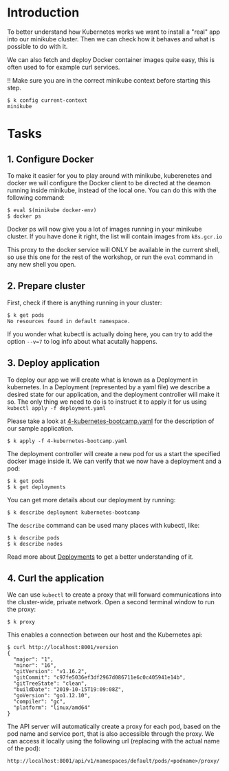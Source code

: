 # Introduction

To better understand how Kubernetes works we want to install a "real" app into our minikube cluster. Then we can check how it behaves and what is possible to do with it.

We can also fetch and deploy Docker container images quite easy, this is often used to for example curl services.

!! Make sure you are in the correct minikube context before starting this step.
```
$ k config current-context
minikube
```

# Tasks

## 1. Configure Docker

To make it easier for you to play around with minikube, kuberenetes and docker we will configure the Docker client to be directed at the deamon running inside minikube, instead of the local one. You can do this with the following command:

```
$ eval $(minikube docker-env)
$ docker ps
```

Docker ps will now give you a lot of images running in your minikube cluster.
If you have done it right, the list will contain images from `k8s.gcr.io`

This proxy to the docker service will ONLY be available in the current shell, so use this one for the rest of the workshop, or run the `eval` command in any new shell you open.

## 2. Prepare cluster

First, check if there is anything running in your cluster:

```
$ k get pods
No resources found in default namespace.
```

If you wonder what kubectl is actually doing here, you can try to add the option `--v=7` to log info about what acutally happens.

## 3. Deploy application

To deploy our app we will create what is known as a Deployment in kubernetes. In a Deployment (represented by a yaml file)
we describe a desired state for our application, and the deployment controller will make it so. The only thing we need to
do is to instruct it to apply it for us using `kubectl apply -f deployment.yaml`

Please take a look at [4-kubernetes-bootcamp.yaml](4-kubernetes-bootcamp.yaml) for the description of our sample application.

```
$ k apply -f 4-kubernetes-bootcamp.yaml
```

The deployment controller will create a new pod for us a start the specified docker image inside it.
We can verify that we now have a deployment and a pod:

```
$ k get pods
$ k get deployments
```

You can get more details about our deployment by running:

```
$ k describe deployment kubernetes-bootcamp
```

The `describe` command can be used many places with kubectl, like:

```
$ k describe pods
$ k describe nodes
```

Read more about [Deployments](https://kubernetes.io/docs/concepts/workloads/controllers/deployment/) to get a better understanding of it.

## 4. Curl the application

We can use `kubectl` to create a proxy that will forward communications into the cluster-wide, private network.
Open a second terminal window to run the proxy:

```
$ k proxy
```

This enables a connection between our host and the Kubernetes api:

```
$ curl http://localhost:8001/version
{
  "major": "1",
  "minor": "16",
  "gitVersion": "v1.16.2",
  "gitCommit": "c97fe5036ef3df2967d086711e6c0c405941e14b",
  "gitTreeState": "clean",
  "buildDate": "2019-10-15T19:09:08Z",
  "goVersion": "go1.12.10",
  "compiler": "gc",
  "platform": "linux/amd64"
}
```

The API server will automatically create a proxy for each pod, based on the pod name and service port, that is also accessible through the proxy.
We can access it locally using the following url (replacing <podname> with the actual name of the pod):

```
http://localhost:8001/api/v1/namespaces/default/pods/<podname>/proxy/
```


